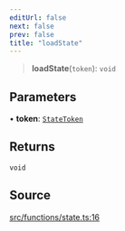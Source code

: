 ```yaml
---
editUrl: false
next: false
prev: false
title: "loadState"
---
```


> **loadState**(`token`): `void`

## Parameters

• **token**: [`StateToken`](/api/classes/statetoken/)

## Returns

`void`

## Source

[src/functions/state.ts:16](https://github.com/relishinc/dill-pixel/blob/c79d8e8552aaa0f13a29535c819ae67d025b4669/src/functions/state.ts#L16)

